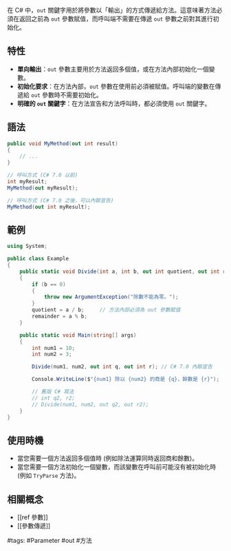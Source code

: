 

在 C# 中，`out` 關鍵字用於將參數以「輸出」的方式傳遞給方法。這意味著方法必須在返回之前為 `out` 參數賦值，而呼叫端不需要在傳遞 `out` 參數之前對其進行初始化。

## 特性

- **單向輸出**：`out` 參數主要用於方法返回多個值，或在方法內部初始化一個變數。
- **初始化要求**：在方法內部，`out` 參數在使用前必須被賦值。呼叫端的變數在傳遞給 `out` 參數時不需要初始化。
- **明確的 `out` 關鍵字**：在方法宣告和方法呼叫時，都必須使用 `out` 關鍵字。

## 語法

```csharp
public void MyMethod(out int result)
{
    // ...
}

// 呼叫方式 (C# 7.0 以前)
int myResult;
MyMethod(out myResult);

// 呼叫方式 (C# 7.0 之後，可以內聯宣告)
MyMethod(out int myResult);
```

## 範例

```csharp
using System;

public class Example
{
    public static void Divide(int a, int b, out int quotient, out int remainder)
    {
        if (b == 0)
        {
            throw new ArgumentException("除數不能為零。");
        }
        quotient = a / b;     // 方法內部必須為 out 參數賦值
        remainder = a % b;
    }

    public static void Main(string[] args)
    {
        int num1 = 10;
        int num2 = 3;

        Divide(num1, num2, out int q, out int r); // C# 7.0 內聯宣告

        Console.WriteLine($"{num1} 除以 {num2} 的商是 {q}，餘數是 {r}");

        // 舊版 C# 寫法
        // int q2, r2;
        // Divide(num1, num2, out q2, out r2);
    }
}
```

## 使用時機

- 當您需要一個方法返回多個值時 (例如除法運算同時返回商和餘數)。
- 當您需要一個方法初始化一個變數，而該變數在呼叫前可能沒有被初始化時 (例如 `TryParse` 方法)。

## 相關概念

- [[ref 參數]]
- [[參數傳遞]]

#tags: #Parameter #out #方法
